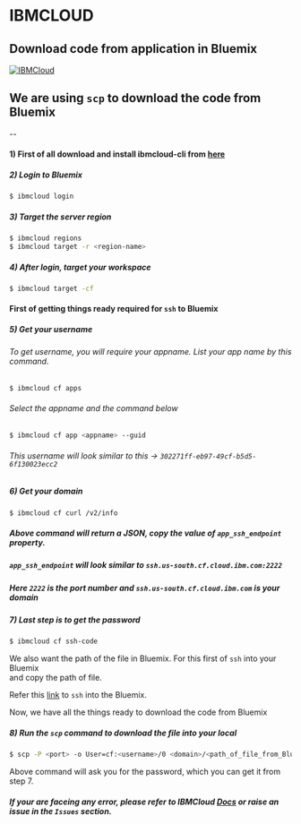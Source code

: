 # IBMCLOUD

## Download code from application in Bluemix

[![IBMCloud](https://secure.meetupstatic.com/photos/event/6/b/f/c/600_474327644.jpeg)](https://cloud.ibm.com)

## We are using `scp` to download the code from Bluemix
--

#### 1) First of all download and install ibmcloud-cli from [here]

##### 2) Login to Bluemix
```sh
$ ibmcloud login
```

##### 3) Target the server region
```sh
$ ibmcloud regions
$ ibmcloud target -r <region-name>
```

##### 4) After login, target your workspace
```sh
$ ibmcloud target -cf
```
#### First of getting things ready required for `ssh` to Bluemix

##### 5) Get your username

###### To get username, you will require your appname. List your app name by this command.
```sh
$ ibmcloud cf apps
```
###### Select the appname and the command below
```sh
$ ibmcloud cf app <appname> --guid
```
###### This username will look similar to this -> `302271ff-eb97-49cf-b5d5-6f130023ecc2`

##### 6) Get your domain
```sh
$ ibmcloud cf curl /v2/info
```
##### Above command will return a JSON, copy the value of `app_ssh_endpoint` property.
##### `app_ssh_endpoint`  will look similar to  `ssh.us-south.cf.cloud.ibm.com:2222`
##### Here `2222` is the port number and `ssh.us-south.cf.cloud.ibm.com` is your domain

##### 7) Last step is to get the password
```sh
$ ibmcloud cf ssh-code
```
We also want the path of the file in Bluemix. For this first of `ssh` into your Bluemix \
and copy the path of file.

Refer this [link] to `ssh` into the Bluemix.

Now, we have all the things ready to download the code from Bluemix

##### 8) Run the `scp` command to download the file into your local
```sh
$ scp -P <port> -o User=cf:<username>/0 <domain>/<path_of_file_from_Bluemix> <local_file_path>
```

Above command will ask you for the password, which you can get it from step 7.

##### If your are faceing any error, please refer to IBMCloud [Docs] or raise an issue in the `Issues` section.

[Docs]: <https://docs.cloudfoundry.org/devguide/deploy-apps/ssh-apps.html>
[here]: <https://github.com/IBM-Cloud/ibm-cloud-cli-release/releases>
[link]: <https://github.com/githubindia/Cheet-Sheet-Terminal-Commands/blob/master/IBMCloud/ssh_to_ibm_bluemix.md>


